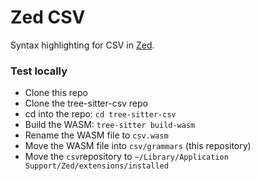 # Zed CSV

Syntax highlighting for CSV in [Zed](https://github.com/zed-industries/zed).

### Test locally

- Clone this repo
- Clone the tree-sitter-csv repo
- cd into the repo: `cd tree-sitter-csv`
- Build the WASM: `tree-sitter build-wasm`
- Rename the WASM file to `csv.wasm`
- Move the WASM file into `csv/grammars` (this repository)
- Move the `csv`repository to `~/Library/Application Support/Zed/extensions/installed`
